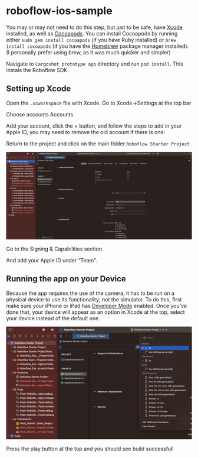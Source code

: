 # roboflow-ios-sample

You may or may not need to do this step, but just to be safe, have [Xcode](https://apps.apple.com/us/app/xcode/id497799835?mt=12) installed, as well as [Cocoapods](Cocoapods). You can install Cocoapods by running either `sudo gem install cocoapods` (if you have Ruby installed) or `brew install cocoapods` (if you have the [Homebrew](https://brew.sh/) package manager installed). (I personally prefer using brew, as it was much quicker and simpler)

Navigate to `Cargoshot prototype app` directory and run `pod install`. This instals the Roboflow SDK.

## Setting up Xcode 
Open the `.xcworkspace` file with Xcode. Go to Xcode->Settings at the top bar

Choose accounts Accounts 

Add your account, click the + button, and follow the steps to add in your Apple ID, you may need to remove the old account if there is one:

Return to the project and click on the main folder `Roboflow Starter Project` 

![What you should see](https://github.com/WojciechMazurek/Cargoshot-Prototype/blob/main/imgs/Screenshot%202023-02-11%20at%2011.32.36%20AM.png?raw=true)

Go to the Signing & Capabilities section

And add your Apple ID under “Team”. 


## Running the app on your Device
Because the app requires the use of the camera, it has to be run on a physical device to use its functionality; not the simulator. To do this, first make sure your iPhone or iPad has [Developer Mode](https://developer.apple.com/documentation/xcode/enabling-developer-mode-on-a-device) enabled. Once you’ve done that, your device will appear as an option in Xcode at the top, select your device instead of the default one.

![Change Device](https://github.com/WojciechMazurek/Cargoshot-Prototype/blob/main/imgs/Screenshot%202023-02-11%20at%2011.41.08%20AM.png?raw=true)

Press the play button at the top and you should see build successfull
